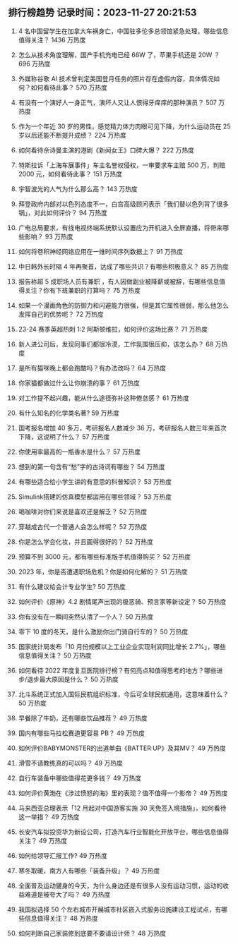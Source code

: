 
## 排行榜趋势 记录时间：2023-11-27 20:21:53
  
  1. 4 名中国留学生在加拿大车祸身亡，中国驻多伦多总领馆紧急处理，哪些信息值得关注？ 1436 万热度
    
  2. 怎么从技术角度理解，国产手机充电已经 66W 了，苹果手机还是 20W ？ 696 万热度
    
  3. 外媒称谷歌 AI 技术曾判定美国登月任务的照片存在虚假内容，具体情况如何？如何看待此事？ 570 万热度
    
  4. 有没有一个演好人一身正气，演坏人又让人恨得牙痒痒的那种演员？ 507 万热度
    
  5. 作为一个年近 30 岁的男性，感觉精力体力肉眼可见下降，为什么运动员在 25 岁以后还能不断提升成绩？ 224 万热度
    
  6. 如何看待佘诗曼主演的港剧《新闻女王》口碑大爆？ 222 万热度
    
  7. 特斯拉诉「上海车展事件」车主名誉权侵权，一审要求车主赔 500 万，判赔 2000 元，如何看待此事？ 151 万热度
    
  8. 宇智波光的人气为什么那么高？ 143 万热度
    
  9. 拜登政府内部对以色列态度不一，白宫高级顾问表示「我们替以色列背了很多锅」，对此如何评价？ 94 万热度
    
  10. 广电总局要求，有线电视终端系统默认设置应为开机进入全屏直播，将带来哪些影响？ 93 万热度
    
  11. 如何将卷积神经网络应用在一维时间序列数据上？ 91 万热度
    
  12. 中日韩外长时隔 4 年再聚首，达成了哪些共识？有哪些积极意义？ 85 万热度
    
  13. 报告称超 5 成职场人员有兼职 ，有人因做副业被降薪或被辞，有哪些信息值得关注？你有下班兼职的打算吗？ 75 万热度
    
  14. 如果一个漫画角色的防御力和闪避能力很强，但是其它属性很弱，那么他怎么发挥自己的优势呢？ 72 万热度
    
  15. 23-24 赛季英超热刺 1:2 阿斯顿维拉，如何评价这场比赛？ 71 万热度
    
  16. 新人进公司后，发现同事们都很冷漠，工作氛围很压抑，该怎么办？ 68 万热度
    
  17. 是所有猫咪晚上都会跑酷吗？有办法改吗？ 64 万热度
    
  18. 你家猫都做过什么让你崩溃的事？ 61 万热度
    
  19. 对工作提不起兴趣，能从什么途径弥补这种倦怠感？ 61 万热度
    
  20. 有什么知名的化学类名著? 59 万热度
    
  21. 国考报名增加 40 多万，考研报名人数减少 36 万，考研报名人数三年来首次下降，这说明了什么？ 57 万热度
    
  22. 你使用率最高的一瓶香水是什么？ 57 万热度
    
  23. 想到的第一句含有“愁”字的古诗词有哪些？ 54 万热度
    
  24. 有哪些适合给小学生讲的有意思的科普知识？ 53 万热度
    
  25. Simulink搭建的仿真模型都运用在哪些领域？ 53 万热度
    
  26. 喝咖啡对你们来说是喜欢还是解乏？ 52 万热度
    
  27. 穿越成古代一个普通人会怎么样呢？ 52 万热度
    
  28. 你是怎么学会化妆，并且画得很好的？ 52 万热度
    
  29. 预算不到 3000 元，都有哪些标准版手机值得购买？ 52 万热度
    
  30. 2023 年，你是否遭遇职场危机？你是如何化解的？ 51 万热度
    
  31. 有什么建议给会计专业学生? 50 万热度
    
  32. 如何评价《原神》4.2 剧情尾声出现的极恶骑、预言家等新设定？ 50 万热度
    
  33. 你有没有在一瞬间突然认清了一个人？ 50 万热度
    
  34. 零下 10 度的冬天，是什么激励你出门骑自行车的？ 50 万热度
    
  35. 国家统计局发布「10 月份规模以上工业企业实现利润同比增长 2.7%」，哪些信息值得关注？ 50 万热度
    
  36. 如何看待 2022 年度复旦医院排行榜？有何亮点和值得思考的地方？哪些进步/退步最大原因是什么？ 50 万热度
    
  37. 北斗系统正式加入国际民航组织标准，今后可全球民航通用，这意味着什么？ 50 万热度
    
  38. 早餐除了牛奶，还有哪些饮品推荐？ 49 万热度
    
  39. 国内有哪些马拉松赛道更容易 PB？ 49 万热度
    
  40. 如何评价BABYMONSTER的出道单曲《BATTER UP》及其MV？ 49 万热度
    
  41. 滑雪不请教练真的可以吗？ 49 万热度
    
  42. 自行车装备中哪些值得花更多钱？ 49 万热度
    
  43. 如何评价黄渤在《涉过愤怒的海》里的表现？值不值得一个影帝？ 49 万热度
    
  44. 马来西亚总理表示「12 月起对中国游客实施 30 天免签入境措施」，如何看待这一举措？ 49 万热度
    
  45. 长安汽车拟投资华为新设公司，打造汽车行业智能化开放平台，哪些信息值得关注？ 49 万热度
    
  46. 如何给领导汇报工作? 49 万热度
    
  47. 寒冬取暖，南方人有哪些「装备升级」？ 49 万热度
    
  48. 全面普及运动健身的今天，为什么身边还是有很多人没有运动习惯，运动的收益难道是被夸大了吗？ 49 万热度
    
  49. 我国拟选择 50 个左右城市开展城市社区嵌入式服务设施建设工程试点，有哪些信息值得关注？ 48 万热度
    
  50. 如何判断自己家装修到底要不要请设计师？ 48 万热度
    